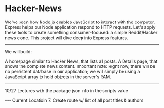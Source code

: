 # Hacker-News

We've seen how Node.js enables JavaScript to interact with the computer. Express helps our Node application respond to HTTP requests. Let's apply these tools to create something consumer-focused: a simple Reddit/Hacker news clone. This project will dive deep into Express features.

---

We will build:

A homepage similar to Hacker News, that lists all posts.
A Details page, that shows the complete news content.
Important note: Right now, there will be no persistent database in our application; we will simply be using a JavaScript array to hold objects in the server's RAM.

---

10/27 Lectures with the package json info in the scripts value

--- Current Locatioin 7. Create route w/ list of all post titles & authors
